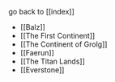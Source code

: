 go back to [[index]]



- [[Balz]]
- [[The First Continent]]
- [[The Continent of Grolg]]
- [[Faerun]]
- [[The Titan Lands]]
- [[Everstone]]


